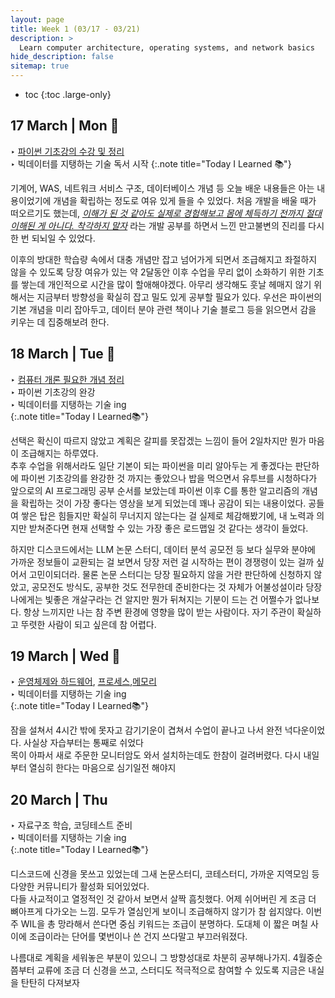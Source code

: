 ```yaml
---
layout: page
title: Week 1 (03/17 - 03/21)
description: >
  Learn computer architecture, operating systems, and network basics
hide_description: false
sitemap: true
---
```


* toc
{:toc .large-only}
## 17 March | Mon 🙂

‣ [파이썬 기초강의 수강 및 정리](/development/python/2025-03-17-python-00개념정리/) <br>‣ 빅데이터를 지탱하는 기술 독서 시작
{:.note title="Today I Learned 📚"}

기계어, WAS, 네트워크 서비스 구조, 데이터베이스 개념 등 오늘 배운 내용들은 아는 내용이었기에 개념을 확립하는 정도로 여유 있게 들을 수 있었다. 처음 개발을 배울 때가 떠오르기도 했는데, *<u>이해가 된 것 같아도 실제로 경험해보고 몸에 체득하기 전까지 절대 이해된 게 아니다. 착각하지 말자</u>* 라는 개발 공부를 하면서 느낀 만고불변의 진리를 다시 한 번 되뇌일 수 있었다. 

이후의 방대한 학습량 속에서 대충 개념만 잡고 넘어가게 되면서 조급해지고 좌절하지 않을 수 있도록 당장 여유가 있는 약 2달동안 이후 수업을 무리 없이 소화하기 위한 기초를 쌓는데 개인적으로 시간을 많이 할애해야겠다. 아무리 생각해도 훗날 헤매지 않기 위해서는 지금부터 방향성을 확실히 잡고 밀도 있게 공부할 필요가 있다. 우선은 파이썬의 기본 개념을 미리 잡아두고, 데이터 분야 관련 책이나 기술 블로그 등을 읽으면서 감을 키우는 데 집중해보려 한다.

## 18 March | Tue 🤔

‣ [컴퓨터 개론 필요한 개념 정리](cse/2025-03-18-cse-1컴퓨터언어/)<br>‣ 파이썬 기초강의 완강<br>‣ 빅데이터를 지탱하는 기술 ing<br>
{:.note title="Today I Learned📚"}

선택은 확신이 따르지 않았고 계획은 갈피를 못잡겠는 느낌이 들어 2일차지만 뭔가 마음이 조급해지는 하루였다. <br> 추후 수업을 위해서라도 일단 기본이 되는 파이썬을 미리 알아두는 게 좋겠다는 판단하에 파이썬 기초강의를 완강한 것 까지는 좋았으나 밥을 먹으면서 유투브를 시청하다가 앞으로의 AI 프로그래밍 공부 순서를 보았는데 파이썬 이후 C를 통한 알고리즘의 개념을 확립하는 것이 가장 좋다는 영상을 보게 되었는데 꽤나 공감이 되는 내용이었다. 공들여 쌓은 탑은 힘들지만 확실히 무너지지 않는다는 걸 실제로 체감해봤기에, 내 노력과 의지만 받쳐준다면 현재 선택할 수 있는 가장 좋은 로드맵일 것 같다는 생각이 들었다.  

하지만 디스코드에서는 LLM 논문 스터디, 데이터 분석 공모전 등 보다 실무와 분야에 가까운 정보들이 교환되는 걸 보면서 당장 저런 걸 시작하는 편이 경쟁령이 있는 걸까 싶어서 고민이되더라. 물론 논문 스터디는 당장 필요하지 않을 거란 판단하에 신청하지 않았고, 공모전도 방식도, 공부한 것도 전무한데 준비한다는 것 자체가 어불성설이라 당장 나에게는 빛좋은 개살구라는 건 알지만 뭔가 뒤쳐지는 기분이 드는 건 어쩔수가 없나보다. 항상 느끼지만 나는 참 주변 환경에 영향을 많이 받는 사람이다. 자기 주관이 확실하고 뚜렷한 사람이 되고 싶은데 참 어렵다. 

## 19 March | Wed 🤧

‣ [운영체제와 하드웨어](cse/2025-03-19-cse-2컴퓨터하드웨어와-운영체제/), [프로세스](/cse/2025-03-19-cse-3프로세스/),[메모리](cse/2025-03-19-cse-4메모리/)<br>‣ 빅데이터를 지탱하는 기술 ing<br>
{:.note title="Today I Learned📚"}

잠을 설쳐서 4시간 밖에 못자고 감기기운이 겹쳐서 수업이 끝나고 나서 완전 넉다운이었다. 사실상 자습부터는 통째로 쉬었다<br>목이 아파서 새로 주문한 모니터암도 와서 설치하는데도 한참이 걸려버렸다. 다시 내일부터 열심히 한다는 마음으로 심기일전 해야지

## 20 March | Thu 

‣ 자료구조 학습, 코딩테스트 준비<br>‣ 빅데이터를 지탱하는 기술 ing<br>
{:.note title="Today I Learned📚"}

디스코드에 신경을 못쓰고 있었는데 그새 논문스터디, 코테스터디, 가까운 지역모임 등 다양한 커뮤니티가 활성화 되어있었다.<br>다들 사교적이고 열정적인 것 같아서 보면서 살짝 흠칫했다. 어제 쉬어버린 게 조금 더 뼈아프게 다가오는 느낌. 모두가 열심인게 보이니 조급해하지 않기가 참 쉽지않다. 이번 주 WIL을 총 망라해서 쓴다면 중심 키워드는 조급이 분명하다. 도대체 이 짧은 며칠 사이에 조급이라는 단어를 몇번이나 쓴 건지 쓰다말고 부끄러워졌다.

나름대로 계획을 세워놓은 부분이 있으니 그 방향성대로 차분히 공부해나가지. 4월중순 쯤부터 교류에 조금 더 신경을 쓰고, 스터디도 적극적으로 참여할 수 있도록 지금은 내실을 탄탄히 다져보자
